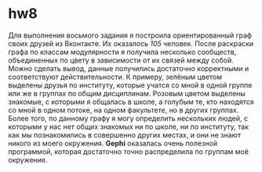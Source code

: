 # hw8
Для выполнения восьмого задания я построила ориентированный граф своих друзей из Вконтакте. Их оказалось *105* человек. После раскраски графа по классам модулярности я получила несколько сообществ, объединенных по цвету в зависимости от их связей между собой. Можно сделать вывод, данные получились достаточно корректными и соответствуют действительности. К примеру, зелёным цветом выделены друзья по институту, которые учатся со мной в одной группе или же в группах по общим дисциплинам. Розовым цветом выделены знакомые, с которыми я общалась в школе, а голубым те, кто находятся со мной в одном потоке, на одном факультете, но в других группах. Более того, по данному графу я могу определить нескольких людей, с которыми у нас нет общих знакомых ни по школе, ни по институту, так как мы познакомились в совершенно других местах, и они не знают никого из моего окружения. **Gephi** оказалась очень полезной программой, которая достаточно точно распределила по группам моё окружение.
